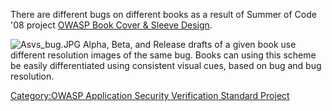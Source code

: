 There are different bugs on different books as a result of Summer of
Code '08 project [OWASP Book Cover & Sleeve
Design](:Category:OWASP_Book_Cover_&_Sleeve_Design "wikilink").

![Asvs_bug.JPG](Asvs_bug.JPG "Asvs_bug.JPG") Alpha, Beta, and Release
drafts of a given book use different resolution images of the same bug.
Books can using this scheme be easily differentiated using consistent
visual cues, based on bug and bug resolution.

[Category:OWASP Application Security Verification Standard
Project](Category:OWASP_Application_Security_Verification_Standard_Project "wikilink")